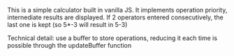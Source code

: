 This is a simple calculator built in vanilla JS.
It implements operation priority, internediate results are displayed.
If 2 operators entered consecutively, the last one is kept (so 5*-3 will result in 5-3)

Technical detail: use a buffer to store operations, reducing it each time is possible through the updateBuffer function